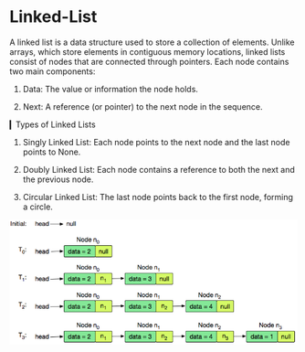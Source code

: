 # Linked-List
A linked list is a data structure used to store a collection of elements. Unlike arrays, which store elements in contiguous memory locations, linked lists consist of nodes that are connected through pointers. Each node contains two main components:

1. Data: The value or information the node holds.

2. Next: A reference (or pointer) to the next node in the sequence.

▎Types of Linked Lists

1. Singly Linked List: Each node points to the next node and the last node points to None.

2. Doubly Linked List: Each node contains a reference to both the next and the previous node.

3. Circular Linked List: The last node points back to the first node, forming a circle.


![alt text](https://github.com/JandaghianAmin/Linked-List/blob/main/1456961238-28488bfa0d-LinkedListExplanation.png)

